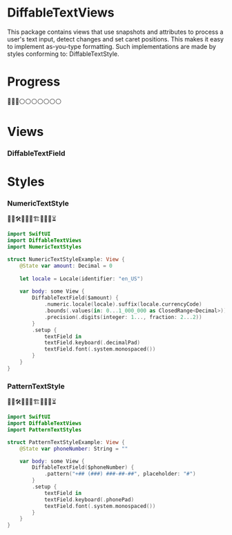 # DiffableTextViews

This package contains views that use snapshots and attributes to process a user's text input, detect changes and set caret positions. This makes it easy to implement as-you-type formatting. Such implementations are made by styles conforming to: DiffableTextStyle.

# Progress

🔵🔵🔵⚪️⚪️⚪️⚪️⚪️⚪️⚪️

# Views
### DiffableTextField

# Styles

### NumericTextStyle

👷‍♂️🛠🚧🚧🧱🏗🧱🚧🚧⏳

```swift
import SwiftUI
import DiffableTextViews
import NumericTextStyles

struct NumericTextStyleExample: View {
    @State var amount: Decimal = 0
    
    let locale = Locale(identifier: "en_US")
    
    var body: some View {
        DiffableTextField($amount) {
            .numeric.locale(locale).suffix(locale.currencyCode)
            .bounds(.values(in: 0...1_000_000 as ClosedRange<Decimal>))
            .precision(.digits(integer: 1..., fraction: 2...2))
        }
        .setup { 
            textField in 
            textField.keyboard(.decimalPad) 
            textField.font(.system.monospaced())
        }    
    }
}
```

### PatternTextStyle

👷‍♂️🛠🚧🚧🧱🏗🧱🚧🚧⏳

```swift
import SwiftUI
import DiffableTextViews
import PatternTextStyles

struct PatternTextStyleExample: View {
    @State var phoneNumber: String = ""

    var body: some View {
        DiffableTextField($phoneNumber) {
            .pattern("+## (###) ###-##-##", placeholder: "#")
        }
        .setup { 
            textField in
            textField.keyboard(.phonePad)
            textField.font(.system.monospaced())
        }
    }
}
```
